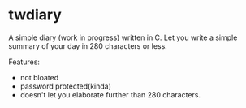 # twdiary 
A simple diary (work in progress) written in C. Let you write a simple summary of your day in 280 characters or less.

Features: 

- not bloated
- password protected(kinda)
- doesn't let you elaborate further than 280 characters.
